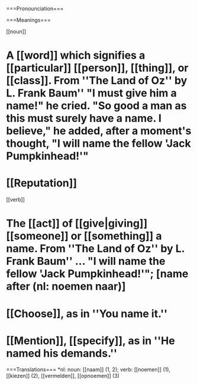 ===Pronounciation===

===Meanings===

[[noun]]
# A [[word]] which signifies a [[particular]] [[person]], [[thing]], or [[class]]. From ''The Land of Oz'' by L. Frank Baum'' "I must give him a name!" he cried. "So good a man as this must surely have a name. I believe," he added, after a moment's thought, "I will name the fellow 'Jack Pumpkinhead!'"
# [[Reputation]]

[[verb]]
# The [[act]] of [[give|giving]] [[someone]] or [[something]] a name. From ''The Land of Oz'' by L. Frank Baum'' ... "I will name the fellow 'Jack Pumpkinhead!'"; [name after (nl: noemen naar)]
# [[Choose]], as in ''You name it.''
# [[Mention]], [[specify]], as in ''He named his demands.''

===Translations===
*nl: noun: [[naam]] (1, 2); verb: [[noemen]] (1), [[kiezen]] (2), [[vermelden]], [[opnoemen]] (3)